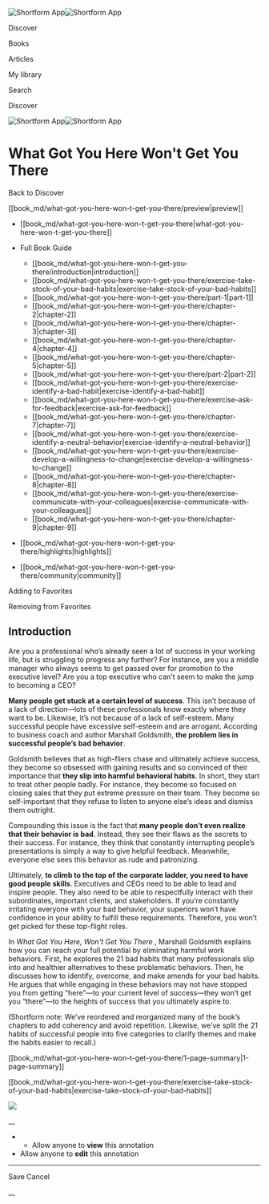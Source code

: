 ![Shortform App](/img/logo.36a2399e.svg)![Shortform App](/img/logo-dark.70c1b072.svg)

Discover

Books

Articles

My library

Search

Discover

![Shortform App](/img/logo.36a2399e.svg)![Shortform App](/img/logo-dark.70c1b072.svg)

# What Got You Here Won't Get You There

Back to Discover

[[book_md/what-got-you-here-won-t-get-you-there/preview|preview]]

  * [[book_md/what-got-you-here-won-t-get-you-there|what-got-you-here-won-t-get-you-there]]
  * Full Book Guide

    * [[book_md/what-got-you-here-won-t-get-you-there/introduction|introduction]]
    * [[book_md/what-got-you-here-won-t-get-you-there/exercise-take-stock-of-your-bad-habits|exercise-take-stock-of-your-bad-habits]]
    * [[book_md/what-got-you-here-won-t-get-you-there/part-1|part-1]]
    * [[book_md/what-got-you-here-won-t-get-you-there/chapter-2|chapter-2]]
    * [[book_md/what-got-you-here-won-t-get-you-there/chapter-3|chapter-3]]
    * [[book_md/what-got-you-here-won-t-get-you-there/chapter-4|chapter-4]]
    * [[book_md/what-got-you-here-won-t-get-you-there/chapter-5|chapter-5]]
    * [[book_md/what-got-you-here-won-t-get-you-there/part-2|part-2]]
    * [[book_md/what-got-you-here-won-t-get-you-there/exercise-identify-a-bad-habit|exercise-identify-a-bad-habit]]
    * [[book_md/what-got-you-here-won-t-get-you-there/exercise-ask-for-feedback|exercise-ask-for-feedback]]
    * [[book_md/what-got-you-here-won-t-get-you-there/chapter-7|chapter-7]]
    * [[book_md/what-got-you-here-won-t-get-you-there/exercise-identify-a-neutral-behavior|exercise-identify-a-neutral-behavior]]
    * [[book_md/what-got-you-here-won-t-get-you-there/exercise-develop-a-willingness-to-change|exercise-develop-a-willingness-to-change]]
    * [[book_md/what-got-you-here-won-t-get-you-there/chapter-8|chapter-8]]
    * [[book_md/what-got-you-here-won-t-get-you-there/exercise-communicate-with-your-colleagues|exercise-communicate-with-your-colleagues]]
    * [[book_md/what-got-you-here-won-t-get-you-there/chapter-9|chapter-9]]
  * [[book_md/what-got-you-here-won-t-get-you-there/highlights|highlights]]
  * [[book_md/what-got-you-here-won-t-get-you-there/community|community]]



Adding to Favorites 

Removing from Favorites 

## Introduction

Are you a professional who’s already seen a lot of success in your working life, but is struggling to progress any further? For instance, are you a middle manager who always seems to get passed over for promotion to the executive level? Are you a top executive who can’t seem to make the jump to becoming a CEO?

**Many people get stuck at a certain level of success**. This isn’t because of a lack of direction—lots of these professionals know exactly where they want to be. Likewise, it’s not because of a lack of self-esteem. Many successful people have excessive self-esteem and are arrogant. According to business coach and author Marshall Goldsmith, **the problem lies in successful people’s bad behavior**.

Goldsmith believes that as high-fliers chase and ultimately achieve success, they become so obsessed with gaining results and so convinced of their importance that **they slip into harmful behavioral habits**. In short, they start to treat other people badly. For instance, they become so focused on closing sales that they put extreme pressure on their team. They become so self-important that they refuse to listen to anyone else’s ideas and dismiss them outright.

Compounding this issue is the fact that **many people don’t even realize that their behavior is bad**. Instead, they see their flaws as the secrets to their success. For instance, they think that constantly interrupting people’s presentations is simply a way to give helpful feedback. Meanwhile, everyone else sees this behavior as rude and patronizing.

Ultimately, **to climb to the top of the corporate ladder, you need to have good people skills**. Executives and CEOs need to be able to lead and inspire people. They also need to be able to respectfully interact with their subordinates, important clients, and stakeholders. If you’re constantly irritating everyone with your bad behavior, your superiors won’t have confidence in your ability to fulfill these requirements. Therefore, you won’t get picked for these top-flight roles.

In _What Got You Here, Won't Get You There_ , Marshall Goldsmith explains how you can reach your full potential by eliminating harmful work behaviors. First, he explores the 21 bad habits that many professionals slip into and healthier alternatives to these problematic behaviors. Then, he discusses how to identify, overcome, and make amends for your bad habits. He argues that while engaging in these behaviors may not have stopped you from getting “here”—to your current level of success—they won’t get you “there”—to the heights of success that you ultimately aspire to.

(Shortform note: We’ve reordered and reorganized many of the book’s chapters to add coherency and avoid repetition. Likewise, we’ve split the 21 habits of successful people into five categories to clarify themes and make the habits easier to recall.)

[[book_md/what-got-you-here-won-t-get-you-there/1-page-summary|1-page-summary]]

[[book_md/what-got-you-here-won-t-get-you-there/exercise-take-stock-of-your-bad-habits|exercise-take-stock-of-your-bad-habits]]

![](https://bat.bing.com/action/0?ti=56018282&Ver=2&mid=258e260e-7315-4804-93cf-86d786b33a8f&sid=72e6e650642c11eeb2dd2161d176fe8d&vid=72e70890642c11eeb72d79fe7b6df2c6&vids=0&msclkid=N&pi=0&lg=en-US&sw=800&sh=600&sc=24&nwd=1&tl=Shortform%20%7C%20Book&p=https%3A%2F%2Fwww.shortform.com%2Fapp%2Fbook%2Fwhat-got-you-here-won-t-get-you-there%2Fintroduction&r=&lt=1080&evt=pageLoad&sv=1&rn=292214)

__

  *   * Allow anyone to **view** this annotation
  * Allow anyone to **edit** this annotation



* * *

Save Cancel

__



